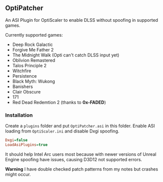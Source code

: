 ## OptiPatcher
An ASI Plugin for OptiScaler to enable DLSS without spoofing in supported games. 

Currently supported games:
* Deep Rock Galactic
* Forgive Me Father 2
* The Midnight Walk (Opti can't catch DLSS input yet)
* Oblivion Remastered
* Talos Principle 2
* Witchfire
* Persistence
* Black Myth: Wukong
* Banishers
* Clair Obscure
* 171
* Red Dead Redemtion 2 (thanks to **0x-FADED**)
  
### Installation
Create a `plugins` folder and put `OptiPatcher.asi` in this folder. 
Enable ASI loading from `OptiScaler.ini` and disable Dxgi spoofing.
```ini
Dxgi=false
LoadAsiPlugins=true
```

It should help Intel Arc users most because with newer versions of Unreal Engine spoofing have issues, causing D3D12 not supported errors.

**Warning** I have double checked patch patterns from my notes but crashes might occur.
